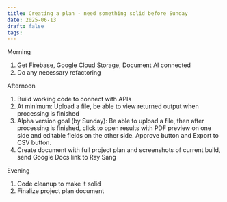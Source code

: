 ```yaml
---
title: Creating a plan - need something solid before Sunday
date: 2025-06-13
draft: false
tags:
---
```

Morning
1. Get Firebase, Google Cloud Storage, Document AI connected
2. Do any necessary refactoring

Afternoon
1. Build working code to connect with APIs
2. At minimum: Upload a file, be able to view returned output when processing is finished
3. Alpha version goal (by Sunday): Be able to upload a file, then after processing is finished, click to open results with PDF preview on one side and editable fields on the other side. Approve button and Export to CSV button.
4. Create document with full project plan and screenshots of current build, send Google Docs link to Ray Sang

Evening
1. Code cleanup to make it solid
2. Finalize project plan document